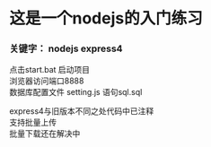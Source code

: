 # 这是一个nodejs的入门练习 

###   关键字：  nodejs express4 

点击start.bat 启动项目<br>
浏览器访问端口8888<br>
数据库配置文件 setting.js  语句sql.sql<br>


express4与旧版本不同之处代码中已注释<br>支持批量上传<br>批量下载还在解决中<br>

